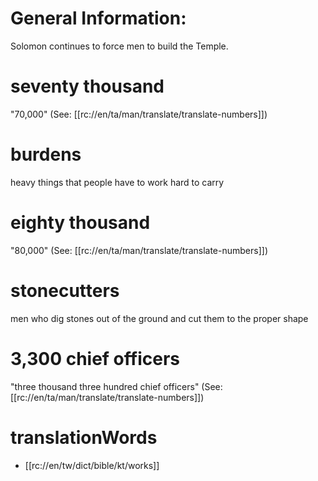 # General Information:

Solomon continues to force men to build the Temple.

# seventy thousand

"70,000" (See: [[rc://en/ta/man/translate/translate-numbers]])

# burdens

heavy things that people have to work hard to carry

# eighty thousand

"80,000" (See: [[rc://en/ta/man/translate/translate-numbers]])

# stonecutters

men who dig stones out of the ground and cut them to the proper shape

# 3,300 chief officers

"three thousand three hundred chief officers" (See: [[rc://en/ta/man/translate/translate-numbers]])

# translationWords

* [[rc://en/tw/dict/bible/kt/works]]
